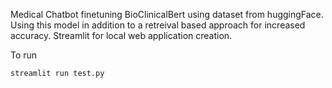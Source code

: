 Medical Chatbot finetuning BioClinicalBert using dataset from huggingFace. Using this model in addition to a retreival based approach for increased accuracy. Streamlit for local web application creation.

To run 

```Python
streamlit run test.py

```
